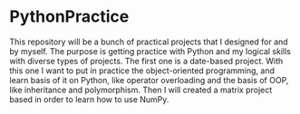 # PythonPractice
This repository will be a bunch of practical projects that I designed for and by myself. The purpose is getting practice with Python and my logical skills with diverse types of projects.
The first one is a date-based project. With this one I want to put in practice the object-oriented programming, and learn basis of it on Python, like operator overloading and the basis of OOP, like inheritance and polymorphism. 
Then I will created a matrix project based in order to learn how to use NumPy. 
